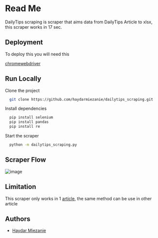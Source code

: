 
# Read Me

DailyTips scraping is scraper that aims data from DailyTips Article to xlsx, this scraper works in 17 sec.

## Deployment

To deploy this you will need this

[chromewebdriver](https://chromedriver.chromium.org/downloads)




## Run Locally

Clone the project
```bash
  git clone https://github.com/haydarmiezanie/dailytips_scraping.git
```

Install dependencies

```bash
  pip install selenium
  pip install pandas
  pip install re
```

Start the scraper

```bash
  python -m dailytips_scraping.py
```


## Scraper Flow

![image](https://user-images.githubusercontent.com/39428898/200729526-3f38ee68-a6bf-4c72-8e0c-e08d027612fb.png)




## Limitation

This scraper only works in 1 [article](https://www.dailytips.id/2020/03/553-daftar-perusahaan-di-kawasan.html), the same method can be use in other article

## Authors

- [Haydar Miezanie](https://github.com/haydarmiezanie)

